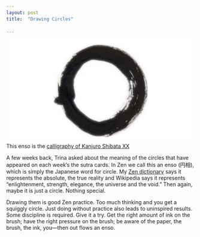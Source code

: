 ```yaml
---
layout: post
title:  "Drawing Circles"

---
```

[<img class='fullwidth' src='/img/EnsoZen3.png'/>](/img/EnsoZen.png)<span class='marginnote'>This enso is the [calligraphy of Kanjuro Shibata XX](https://commons.wikimedia.org/wiki/File:EnsoZen.png)</span>

A few weeks back, Trina asked about the meaning of the circles that have appeared on each week’s the sutra cards. In Zen we call this an enso (円相), which is simply the Japanese word for circle. My [Zen dictionary](http://www.amazon.com/Shambhala-Dictionary-Buddhism-Zen/dp/0877735204/ref=sr_1_1?ie=UTF8&qid=1441489790&sr=8-1&keywords=zen+dictionary) says it represents the absolute, the true reality and Wikipedia says it represents “enlightenment, strength, elegance, the universe and the void.” Then again, maybe it is just a circle. Nothing special.

Drawing them is good Zen practice. Too much thinking and you get a squiggly circle. Just doing without practice also leads to uninspired results. Some discipline is required.
Give it a try. Get the right amount of ink on the brush; have the right pressure on the brush; be aware of the paper, the brush, the ink, you—then out flows an enso.
